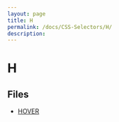 ```yaml
---
layout: page
title: H
permalink: /docs/CSS-Selectors/H/
description: 
---
```


# H



## Files
* [HOVER](/compare.html2pdf.tools/docs/CSS-Selectors/H/hover.html)

